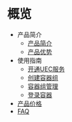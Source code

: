 # 概览


* 产品简介
  * [产品简介](/uedn-docker/jianjie/intro)
  * [产品优势](/uedn-docker/jianjie/youshi)
* 使用指南
  * [开通UEC服务](/uedn-docker/guide/open)
  * [创建容器组](/uedn-docker/guide/open)
  * [容器组管理](/uedn-docker/guide/guanli)
  * [登录容器](/uedn-docker/guide/denglu)
* [产品价格](/uedn-docker/price)
* [FAQ](/uedn-docker/FAQ)   

